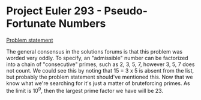 # Project Euler 293 - Pseudo-Fortunate Numbers

[Problem statement](https://projecteuler.net/problem=293) 

The general consensus in the solutions forums is that this problem was worded very oddly. To specify, an "admissible" number can be factorized into a chain of "consecutive" primes, such as 2, 3, 5, 7, however 3, 5, 7 does not count. We could see this by noting that 15 = 3 x 5 is absent from the list, but probably the problem statement should've mentioned this. Now that we know what we're searching for it's just a matter of bruteforcing primes. As the limit is 10<sup>9</sup>, then the largest prime factor we have will be 23.